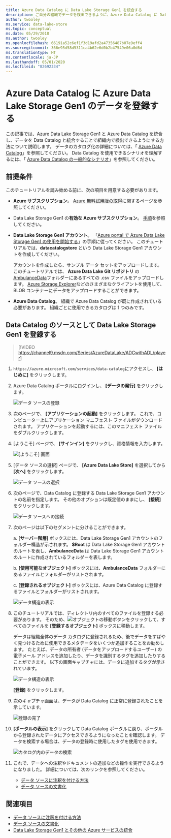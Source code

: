 ```yaml
---
title: Azure Data Catalog に Data Lake Storage Gen1 を統合する
description: ご自分の組織でデータを検出できるように、Azure Data Catalog に Data Lake Storage Gen1 のデータを登録する方法を説明します。
author: twooley
ms.service: data-lake-store
ms.topic: conceptual
ms.date: 05/29/2018
ms.author: twooley
ms.openlocfilehash: 66191a52c6ef1f3d19afd2a47356487b07e9eff4
ms.sourcegitcommit: 366e95d58d5311ca4b62e6d0b2b47549e06a0d6d
ms.translationtype: HT
ms.contentlocale: ja-JP
ms.lasthandoff: 05/01/2020
ms.locfileid: "82692334"
---
```

# <a name="register-data-from-azure-data-lake-storage-gen1-in-azure-data-catalog"></a>Azure Data Catalog に Azure Data Lake Storage Gen1 のデータを登録する
この記事では、Azure Data Lake Storage Gen1 と Azure Data Catalog を統合し、データを Data Catalog と統合することで組織内で検出できるようにする方法について説明します。 データのカタログ化の詳細については、「 [Azure Data Catalog](../data-catalog/data-catalog-what-is-data-catalog.md)」を参照してください。 Data Catalog を使用できるシナリオを理解するには、「 [Azure Data Catalog の一般的なシナリオ](../data-catalog/data-catalog-common-scenarios.md)」を参照してください。

## <a name="prerequisites"></a>前提条件
このチュートリアルを読み始める前に、次の項目を用意する必要があります。

* **Azure サブスクリプション**。 [Azure 無料試用版の取得](https://azure.microsoft.com/pricing/free-trial/)に関するページを参照してください。
* Data Lake Storage Gen1 の**有効な Azure サブスクリプション**。 [手順](data-lake-store-get-started-portal.md)を参照してください。
* **Data Lake Storage Gen1 アカウント**。 「[Azure portal で Azure Data Lake Storage Gen1 の使用を開始する](data-lake-store-get-started-portal.md)」の手順に従ってください。 このチュートリアルでは、**datacatalogstore** という Data Lake Storage Gen1 アカウントを作成してください。

    アカウントを作成したら、サンプル データ セットをアップロードします。 このチュートリアルでは、 **Azure Data Lake Git リポジトリ** の [AmbulanceData](https://github.com/Azure/usql/tree/master/Examples/Samples/Data/AmbulanceData/)フォルダーにあるすべての .csv ファイルをアップロードします。 [Azure Storage Explorer](https://storageexplorer.com/)などのさまざまなクライアントを使用して、BLOB コンテナーにデータをアップロードすることができます。
* **Azure Data Catalog**。 組織で Azure Data Catalog が既に作成されている必要があります。 組織ごとに使用できるカタログは 1 つのみです。

## <a name="register-data-lake-storage-gen1-as-a-source-for-data-catalog"></a>Data Catalog のソースとして Data Lake Storage Gen1 を登録する

> [!VIDEO https://channel9.msdn.com/Series/AzureDataLake/ADCwithADL/player]

1. `https://azure.microsoft.com/services/data-catalog`にアクセスし、 **[はじめに]** をクリックします。
1. Azure Data Catalog ポータルにログインし、 **[データの発行]** をクリックします。

    ![データ ソースの登録](./media/data-lake-store-with-data-catalog/register-data-source.png "データ ソースの登録")
1. 次のページで、 **[アプリケーションの起動]** をクリックします。 これで、コンピューター上にアプリケーション マニフェスト ファイルがダウンロードされます。 アプリケーションを起動するには、このマニフェスト ファイルをダブルクリックします。
1. [ようこそ] ページで、 **[サインイン]** をクリックし、資格情報を入力します。

    ![[ようこそ] 画面](./media/data-lake-store-with-data-catalog/welcome.screen.png "[ようこそ] 画面")
1. [データ ソースの選択] ページで、 **[Azure Data Lake Store]** を選択してから **[次へ]** をクリックします。

    ![データ ソースの選択](./media/data-lake-store-with-data-catalog/select-source.png "データ ソースの選択")
1. 次のページで、Data Catalog に登録する Data Lake Storage Gen1 アカウントの名前を指定します。 その他のオプションは既定値のままにし、 **[接続]** をクリックします。

    ![データ ソースへの接続](./media/data-lake-store-with-data-catalog/connect-to-source.png "データ ソースへの接続")
1. 次のページは以下のセグメントに分けることができます。

    a. **[サーバー階層]** ボックスには、Data Lake Storage Gen1 アカウントのフォルダー構造が示されます。 **$Root** は Data Lake Storage Gen1 アカウントのルートを表し、**AmbulanceData** は Data Lake Storage Gen1 アカウントのルートに作成されているフォルダーを表します。

    b. **[使用可能なオブジェクト]** ボックスには、**AmbulanceData** フォルダーにあるファイルとフォルダーがリストされます。

    c. **[登録されるオブジェクト]** ボックスには、Azure Data Catalog に登録するファイルとフォルダーがリストされます。

    ![データ構造の表示](./media/data-lake-store-with-data-catalog/view-data-structure.png "データ構造の表示")
1. このチュートリアルでは、ディレクトリ内のすべてのファイルを登録する必要があります。 そのため、![オブジェクトの移動](./media/data-lake-store-with-data-catalog/move-objects.png "オブジェクトの移動")ボタンをクリックして、すべてのファイルを **[登録するオブジェクト]** ボックスに移動します。

    データは組織全体のデータ カタログに登録されるため、後でデータをすばやく見つけるために使用できるメタデータをいくつか追加することをお勧めします。 たとえば、データの所有者 (データをアップロードするユーザー) の電子メール アドレスを追加したり、データを識別するタグを追加したりすることができます。 以下の画面キャプチャには、データに追加するタグが示されています。

    ![データ構造の表示](./media/data-lake-store-with-data-catalog/view-selected-data-structure.png "データ構造の表示")

    **[登録]** をクリックします。
1. 次のキャプチャ画面は、データが Data Catalog に正常に登録されたことを示しています。

    ![登録の完了](./media/data-lake-store-with-data-catalog/registration-complete.png "データ構造の表示")
1. **[ポータルの表示]** をクリックして Data Catalog ポータルに戻り、ポータルから登録されたデータにアクセスできるようになったことを確認します。 データを検索する場合は、データの登録時に使用したタグを使用できます。

     ![カタログ内のデータの検索](./media/data-lake-store-with-data-catalog/search-data-in-catalog.png "カタログ内のデータの検索")
1. これで、データへの注釈やドキュメントの追加などの操作を実行できるようになりました。 詳細については、次のリンクを参照してください。

    * [データ ソースに注釈を付ける方法](../data-catalog/data-catalog-how-to-annotate.md)
    * [データ ソースの文書化](../data-catalog/data-catalog-how-to-documentation.md)

## <a name="see-also"></a>関連項目
* [データ ソースに注釈を付ける方法](../data-catalog/data-catalog-how-to-annotate.md)
* [データ ソースの文書化](../data-catalog/data-catalog-how-to-documentation.md)
* [Data Lake Storage Gen1 とその他の Azure サービスの統合](data-lake-store-integrate-with-other-services.md)

